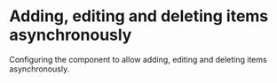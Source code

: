 # Adding, editing and deleting items asynchronously

Configuring the component to allow adding, editing and deleting items asynchronously.
